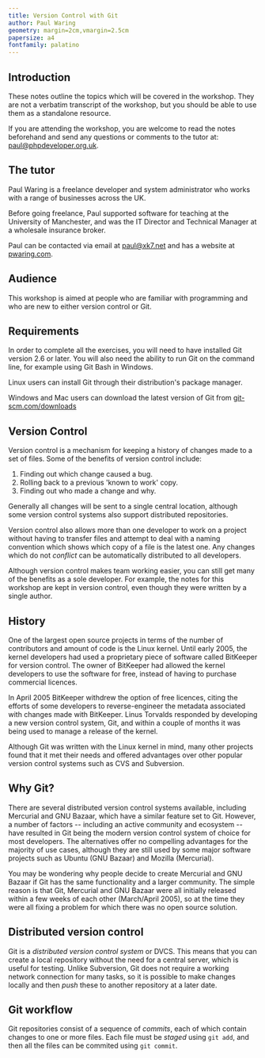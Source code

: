 ```yaml
---
title: Version Control with Git
author: Paul Waring
geometry: margin=2cm,vmargin=2.5cm
papersize: a4
fontfamily: palatino
---
```


## Introduction

These notes outline the topics which will be covered in the workshop. They are
not a verbatim transcript of the workshop, but you should be able to use them
as a standalone resource.

If you are attending the workshop, you are welcome to read the notes beforehand
and send any questions or comments to the tutor at:
[paul@phpdeveloper.org.uk](mailto:paul@phpdeveloper.org.uk).

## The tutor

Paul Waring is a freelance developer and system administrator who works with a
range of businesses across the UK.

Before going freelance, Paul supported software for teaching at the University
of Manchester, and was the IT Director and Technical Manager at a wholesale
insurance broker.

Paul can be contacted via email at [paul@xk7.net](mailto:paul@xk7.net) and has
a website at [pwaring.com](https://www.pwaring.com).

## Audience

This workshop is aimed at people who are familiar with programming and who are
new to either version control or Git.

## Requirements

In order to complete all the exercises, you will need to have installed Git
version 2.6 or later. You will also need the ability to run Git on the command
line, for example using Git Bash in Windows.

Linux users can install Git through their distribution's package manager.

Windows and Mac users can download the latest version of Git from
[git-scm.com/downloads](https://git-scm.com/downloads)

## Version Control

Version control is a mechanism for keeping a history of changes made to a set
of files. Some of the benefits of version control include:

 1. Finding out which change caused a bug.
 1. Rolling back to a previous 'known to work' copy.
 1. Finding out who made a change and why.

Generally all changes will be sent to a single central location, although some
version control systems also support distributed repositories.

Version control also allows more than one developer to work on a project
without having to transfer files and attempt to deal with a naming convention
which shows which copy of a file is the latest one. Any changes which do not
*conflict* can be automatically distributed to all developers.

Although version control makes team working easier, you can still get many of
the benefits as a sole developer. For example, the notes for this workshop are
kept in version control, even though they were written by a single author.

## History

One of the largest open source projects in terms of the number of contributors
and amount of code is the Linux kernel. Until early 2005, the kernel developers
had used a proprietary piece of software called BitKeeper for version control.
The owner of BitKeeper had allowed the kernel developers to use the software
for free, instead of having to purchase commercial licences.

In April 2005 BitKeeper withdrew the option of free licences, citing the efforts
of some developers to reverse-engineer the metadata associated with changes made
with BitKeeper. Linus Torvalds responded by developing a new version control
system, Git, and within a couple of months it was being used to manage a
release of the kernel.

Although Git was written with the Linux kernel in mind, many other projects
found that it met their needs and offered advantages over other popular version
control systems such as CVS and Subversion.

## Why Git?

There are several distributed version control systems available, including
Mercurial and GNU Bazaar, which have a similar feature set to Git. However, a
number of factors -- including an active community and ecosystem -- have
resulted in Git being the modern version control system of choice for most
developers. The alternatives offer no compelling advantages for the majority of
use cases, although they are still used by some major software projects such as
Ubuntu (GNU Bazaar) and Mozilla (Mercurial).

You may be wondering why people decide to create Mercurial and GNU Bazaar if Git
has the same functionality and a larger community. The simple reason is that
Git, Mercurial and GNU Bazaar were all initially released within a few weeks of
each other (March/April 2005), so at the time they were all fixing a problem
for which there was no open source solution.

## Distributed version control

Git is a *distributed version control system* or DVCS. This means that you can
create a local repository without the need for a central server, which is useful
for testing. Unlike Subversion, Git does not require a working network
connection for many tasks, so it is possible to make changes locally and then
*push* these to another repository at a later date.

## Git workflow

Git repositories consist of a sequence of *commits*, each of which contain
changes to one or more files. Each file must be *staged* using `git add`, and
then all the files can be commited using `git commit`.
